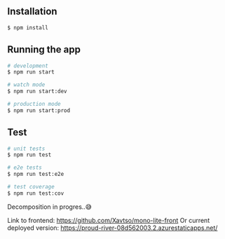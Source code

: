 
## Installation

```bash
$ npm install
```

## Running the app

```bash
# development
$ npm run start

# watch mode
$ npm run start:dev

# production mode
$ npm run start:prod
```

## Test

```bash
# unit tests
$ npm run test

# e2e tests
$ npm run test:e2e

# test coverage
$ npm run test:cov
```

Decomposition in progres..😅

Link to frontend: https://github.com/Xavtso/mono-lite-front
Or current deployed version: https://proud-river-08d562003.2.azurestaticapps.net/
